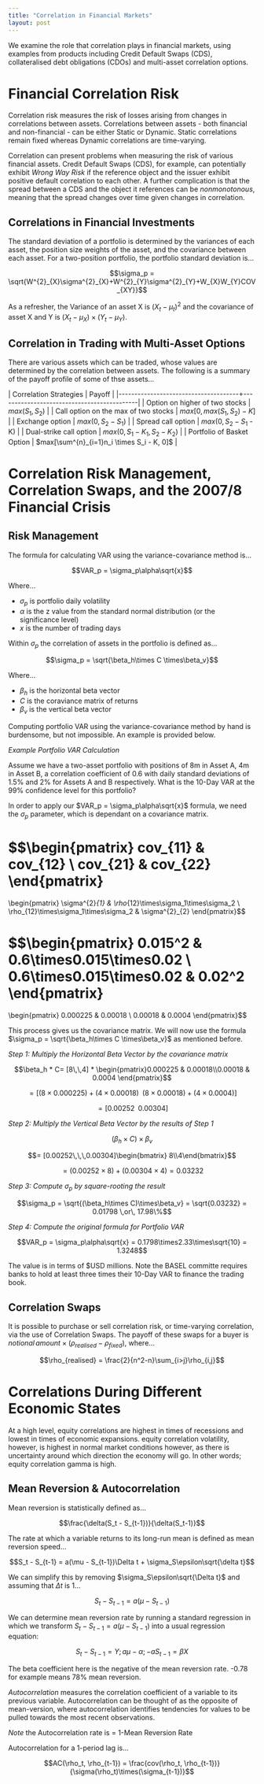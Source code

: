 ```yaml
---
title: "Correlation in Financial Markets"
layout: post
---
```

We examine the role that correlation plays in financial markets, using examples from products including Credit Default Swaps (CDS), collateralised debt obligations (CDOs) and multi-asset correlation options. 

# Financial Correlation Risk
Correlation risk measures the risk of losses arising from changes in correlations between assets. Correlations between assets - both financial and non-financial - can be either Static or Dynamic. Static correlations remain fixed whereas Dynamic correlations are time-varying. 

Correlation can present problems when measuring the risk of various financial assets. Credit Default Swaps (CDS), for example, can potentially exhibit *Wrong Way Risk* if the reference object and the issuer exhibit positive default correlation to each other. A further complication is that the spread between a CDS and the object it references can be *nonmonotonous*, meaning that the spread changes over time given changes in correlation. 

## Correlations in Financial Investments
The standard deviation of a portfolio is determined by the variances of each asset, the position size weights of the asset, and the covariance between each asset. For a two-position portfolio, the portfolio standard deviation is...

$$\sigma_p = \sqrt{W^{2}_{X}\sigma^{2}_{X}+W^{2}_{Y}\sigma^{2}_{Y}+W_{X}W_{Y}COV_{XY}}$$

As a refresher, the Variance of an asset X is $(X_t - \mu_t)^2$ and the covariance of asset X and Y is $(X_t - \mu_X) \times (Y_t - \mu_Y)$.

## Correlation in Trading with Multi-Asset Options
There are various assets which can be traded, whose values are determined by the correlation between assets. The following is a summary of the payoff profile of some of thse assets...

| Correlation Strategies               | Payoff                                     |
|--------------------------------------+--------------------------------------------|
| Option on higher of two stocks       | $max(S_1,S_2)$                             |
| Call option on the max of two stocks | $max[0, max(S_1, S_2)-K]$                  |
| Exchange option                      | $max(0, S_2 - S_1)$                        |
| Spread call option                   | $max(0, S_2 - S_1$ - K)                    |
| Dual-strike call option              | $max(0, S_1 - K_1, S_2 - K_2)$             |
| Portfolio of Basket Option           | $max[\sum^{n}_{i=1}n_i \times S_i - K, 0]$ |

# Correlation Risk Management, Correlation Swaps, and the 2007/8 Financial Crisis

## Risk Management
The formula for calculating VAR using the variance-covariance method is...

$$VAR_p = \sigma_p\alpha\sqrt{x}$$

Where...
* $\sigma_p$ is portfolio daily volatility
* $\alpha$ is the z value from the standard normal distribution (or the significance level)
* $x$ is the number of trading days

Within $\sigma_p$ the correlation of assets in the portfolio is defined as...

$$\sigma_p = \sqrt{\beta_h\times C \times\beta_v}$$

Where...
* $\beta_h$ is the horizontal beta vector
* $C$ is the coraviance matrix of returns
* $\beta_v$ is the vertical beta vector

Computing portfolio VAR using the variance-covariance method by hand is burdensome, but not impossible. An example is provided below. 

*Example Portfolio VAR Calculation*

Assume we have a two-asset portfolio with positions of 8m in Asset A, 4m in Asset B, a correlation coefficient of 0.6 with daily standard deviations of 1.5% and 2% for Assets A and B respectively. What is the 10-Day VAR at the 99% confidence level for this portfolio?

In order to apply our $VAR_p = \sigma_p\alpha\sqrt{x}$ formula, we need the $\sigma_p$ parameter, which is dependant on a covariance matrix.

$$\begin{pmatrix}
cov_{11} & cov_{12} \\ 
cov_{21} & cov_{22}
\end{pmatrix}
= 
\begin{pmatrix}
\sigma^{2}_{1} & \rho_{12}\times\sigma_1\times\sigma_2 \\ 
\rho_{12}\times\sigma_1\times\sigma_2 & \sigma^{2}_{2}
\end{pmatrix}$$

$$\begin{pmatrix}
0.015^2 & 0.6\times0.015\times0.02 \\ 
0.6\times0.015\times0.02 & 0.02^2
\end{pmatrix}
= 
\begin{pmatrix}
0.000225 & 0.00018 \\ 
0.00018 & 0.0004
\end{pmatrix}$$

This process gives us the covariance matrix. We will now use the formula $\sigma_p = \sqrt{\beta_h\times C \times\beta_v}$ as mentioned before. 

*Step 1: Multiply the Horizontal Beta Vector by the covariance matrix*

$$\beta_h * C= [8\,\,4] * \begin{pmatrix}0.000225 & 0.00018\\0.00018 & 0.0004 \end{pmatrix}$$

$$= [(8\times0.000225)+(4\times0.00018)\,\,\,(8\times0.00018)+(4\times0.0004)]$$

$$=[0.00252\,\,\,0.00304]$$

*Step 2: Multiply the Vertical Beta Vector by the results of Step 1*

$$(\beta_h\times C)\times\beta_v$$

$$= [0.00252\,\,\,0.00304]\begin{bmatrix} 8\\4\end{bmatrix}$$

$$= (0.00252\times8)+(0.00304\times4) = 0.03232$$

*Step 3: Compute $\sigma_p$ by square-rooting the result*

$$\sigma_p = \sqrt{(\beta_h\times C)\times\beta_v} = \sqrt{0.03232} = 0.01798 \,or\, 17.98\%$$

*Step 4: Compute the original formula for Portfolio VAR*

$$VAR_p = \sigma_p\alpha\sqrt{x} = 0.1798\times2.33\times\sqrt{10} = 1.3248$$

The value is in terms of $USD millions. Note the BASEL committe requires banks to hold at least three times their 10-Day VAR to finance the trading book. 

## Correlation Swaps
It is possible to purchase or sell correlation risk, or time-varying correlation, via the use of Correlation Swaps. The payoff of these swaps for a buyer is $notional\,amount \times (\rho_{realised}-\rho_{fixed})$, where...

$$\rho_{realised} = \frac{2}{n^2-n}\sum_{i>j}\rho_{i,j}$$

# Correlations During Different Economic States
At a high level, equity correlations are highest in times of recessions and lowest in times of economic expansions. equity correlation volatility, however, is highest in normal market conditions however, as there is uncertainty around which direction the economy will go. In other words; equity correlation gamma is high.

## Mean Reversion & Autocorrelation
Mean reversion is statistically defined as...

$$\frac{\delta(S_t - S_{t-1})}{\delta(S_t-1)}$$

The rate at which a variable returns to its long-run mean is defined as mean reversion speed...

$$S_t - S_{t-1} = a(\mu - S_{t-1})\Delta t + \sigma_S\epsilon\sqrt{\delta t}$$

We can simplify this by removing $\sigma_S\epsilon\sqrt{\Delta t}$ and assuming that $\Delta t$ is 1...

$$S_t - S_{t-1} = a(\mu - S_{t-1})$$

We can determine mean reversion rate by running a standard regression in which we transform $S_t - S_{t-1} = a(\mu - S_{t-1})$ into a usual regression equation:

$$S_t - S_{t-1} = Y; a\mu - \alpha; -aS_{t-1} = \beta X$$

The beta coefficient here is the negative of the mean reversion rate. -0.78 for example means 78% mean reversion. 

*Autocorrelation* measures the correlation coefficient of a variable to its previous variable. Autocorrelation can be thought of as the opposite of mean-version, where autocorrelation identifies tendencies for values to be pulled towards the most recent observations. 

*Note* the Autocorrelation rate is = 1-Mean Reversion Rate

Autocorrelation for a 1-period lag is...

$$AC(\rho_t, \rho_{t-1}) = \frac{cov(\rho_t, \rho_{t-1})}{\sigma(\rho_t)\times(\sigma_{t-1})}$$
